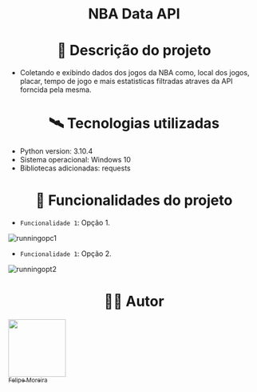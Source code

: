 # <h1 align = "center">NBA Data API</h1>

# <h1 align="center">🧾 Descrição do projeto</h1>

- Coletando e exibindo dados dos jogos da NBA como, local dos jogos, placar, tempo de jogo e mais estatisticas filtradas atraves da API forncida pela mesma.

# <h1 align="center">🛰️ Tecnologias utilizadas</h1>

- Python version: 3.10.4
- Sistema operacional: Windows 10
- Bibliotecas adicionadas: requests

# <h1 align="center">🔨 Funcionalidades do projeto</h1>
- `Funcionalidade 1`: Opção 1.

 ![runningopc1](https://user-images.githubusercontent.com/104744113/167969244-eef4a519-3963-4053-a14d-ea3aad776a34.PNG)
 
 - `Funcionalidade 1`: Opção 2.

 ![runningopt2](https://user-images.githubusercontent.com/104744113/167969604-0605239a-61a2-4ecf-85bc-a3080ebd786c.PNG)
 
 # <h1 align="center">👨‍💻 Autor</h1>

 [<img src="https://avatars.githubusercontent.com/u/104744113?v=4" width=115><br><sub>Felipe Moreira</sub>](https://github.com/FelipeM0reira) 

